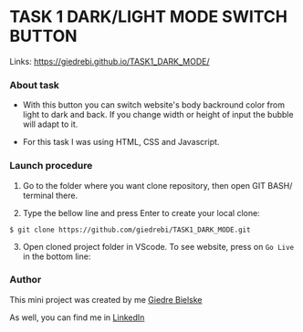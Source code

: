 # TASK 1 DARK/LIGHT MODE SWITCH BUTTON

Links: https://giedrebi.github.io/TASK1_DARK_MODE/

### About task

* With this button you can switch website's body backround color from light to dark and back. If you change width or height of input the bubble will adapt to it. 

* For this task I was using HTML, CSS and Javascript.

### Launch procedure
1. Go to the folder where you want clone repository, then open GIT BASH/ terminal there. 

2. Type the bellow line and press Enter to create your local clone:

`$ git clone https://github.com/giedrebi/TASK1_DARK_MODE.git`

3. Open cloned project folder in VScode. To see website, press on `Go Live` in the bottom line:

### Author

This mini project was created by me [Giedre Bielske](https://giedrebi.github.io/)

As well, you can find me in [LinkedIn](https://www.linkedin.com/in/giedr%C4%97-bielsk%C4%97-1a8996107/)

